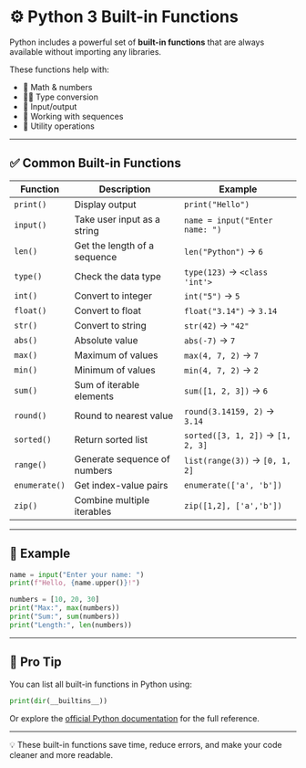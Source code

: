 # ⚙️ Python 3 Built-in Functions

Python includes a powerful set of **built-in functions** that are always available without importing any libraries.

These functions help with:

- 🧮 Math & numbers
- 🧑‍💻 Type conversion
- 🧾 Input/output
- 🔁 Working with sequences
- 🧰 Utility operations

---

## ✅ Common Built-in Functions

| Function     | Description                                | Example                         |
|--------------|--------------------------------------------|----------------------------------|
| `print()`    | Display output                             | `print("Hello")`                |
| `input()`    | Take user input as a string                | `name = input("Enter name: ")`  |
| `len()`      | Get the length of a sequence               | `len("Python")` → `6`           |
| `type()`     | Check the data type                        | `type(123)` → `<class 'int'>`   |
| `int()`      | Convert to integer                         | `int("5")` → `5`                 |
| `float()`    | Convert to float                           | `float("3.14")` → `3.14`         |
| `str()`      | Convert to string                          | `str(42)` → `"42"`               |
| `abs()`      | Absolute value                             | `abs(-7)` → `7`                  |
| `max()`      | Maximum of values                          | `max(4, 7, 2)` → `7`             |
| `min()`      | Minimum of values                          | `min(4, 7, 2)` → `2`             |
| `sum()`      | Sum of iterable elements                   | `sum([1, 2, 3])` → `6`           |
| `round()`    | Round to nearest value                     | `round(3.14159, 2)` → `3.14`     |
| `sorted()`   | Return sorted list                         | `sorted([3, 1, 2])` → `[1, 2, 3]`|
| `range()`    | Generate sequence of numbers               | `list(range(3))` → `[0, 1, 2]`   |
| `enumerate()`| Get index-value pairs                      | `enumerate(['a', 'b'])`         |
| `zip()`      | Combine multiple iterables                 | `zip([1,2], ['a','b'])`          |

---

## 🧪 Example

```python
name = input("Enter your name: ")
print(f"Hello, {name.upper()}!")

numbers = [10, 20, 30]
print("Max:", max(numbers))
print("Sum:", sum(numbers))
print("Length:", len(numbers))
````

---

## 🧠 Pro Tip

You can list all built-in functions in Python using:

```python
print(dir(__builtins__))
```

Or explore the [official Python documentation](https://docs.python.org/3/library/functions.html) for the full reference.

---

💡 These built-in functions save time, reduce errors, and make your code cleaner and more readable.
